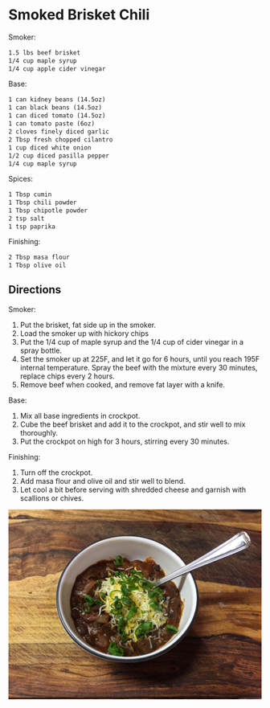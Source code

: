 Smoked Brisket Chili
====================

Smoker:

    1.5 lbs beef brisket
    1/4 cup maple syrup
    1/4 cup apple cider vinegar

Base:

    1 can kidney beans (14.5oz)
    1 can black beans (14.5oz)
    1 can diced tomato (14.5oz)
    1 can tomato paste (6oz)
    2 cloves finely diced garlic
    2 Tbsp fresh chopped cilantro
    1 cup diced white onion
    1/2 cup diced pasilla pepper
    1/4 cup maple syrup

Spices:

    1 Tbsp cumin
    1 Tbsp chili powder
    1 Tbsp chipotle powder
    2 tsp salt
    1 tsp paprika

Finishing:

    2 Tbsp masa flour
    1 Tbsp olive oil

Directions
----------

Smoker:
1. Put the brisket, fat side up in the smoker.
2. Load the smoker up with hickory chips
3. Put the 1/4 cup of maple syrup and the 1/4 cup of cider vinegar in a spray bottle.
4. Set the smoker up at 225F, and let it go for 6 hours, until you reach 195F internal temperature. Spray the beef with the mixture every 30 minutes, replace chips every 2 hours.
5. Remove beef when cooked, and remove fat layer with a knife.

Base:
1. Mix all base ingredients in crockpot.
2. Cube the beef brisket and add it to the crockpot, and stir well to mix thoroughly.
3. Put the crockpot on high for 3 hours, stirring every 30 minutes.

Finishing:
1. Turn off the crockpot.
2. Add masa flour and olive oil and stir well to blend. 
3. Let cool a bit before serving with shredded cheese and garnish with scallions or chives.

![Picture 1](picture1.jpg "Picture 1")
